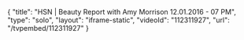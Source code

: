 {
    "title": "HSN | Beauty Report with Amy Morrison 12.01.2016 - 07 PM",
    "type": "solo",
    "layout": "iframe-static",
    "videoId": "112311927",
    "url": "\/tvpembed\/112311927"
}